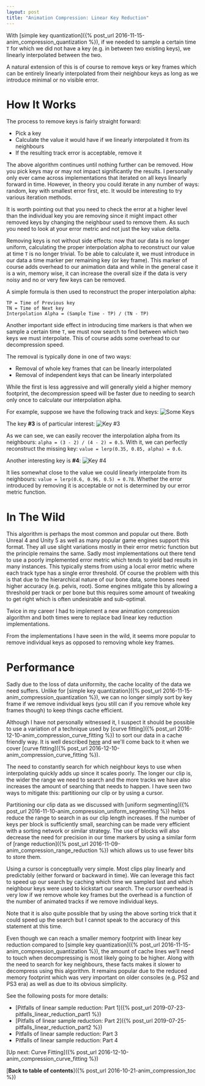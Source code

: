 ```yaml
---
layout: post
title: "Animation Compression: Linear Key Reduction"
---
```

With [simple key quantization]({% post_url 2016-11-15-anim_compression_quantization %}), if we needed to sample a certain time `T` for which we did not have a key (e.g. in between two existing keys), we linearly interpolated between the two.

A natural extension of this is of course to remove keys or key frames which can be entirely linearly interpolated from their neighbour keys as long as we introduce minimal or no visible error.

# How It Works

The process to remove keys is fairly straight forward:

*  Pick a key
*  Calculate the value it would have if we linearly interpolated it from its neighbours
*  If the resulting track error is acceptable, remove it

The above algorithm continues until nothing further can be removed. How you pick keys may or may not impact significantly the results. I personally only ever came across implementations that iterated on all keys linearly forward in time. However, in theory you could iterate in any number of ways: random, key with smallest error first, etc. It would be interesting to try various iteration methods.

It is worth pointing out that you need to check the error at a higher level than the individual key you are removing since it might impact other removed keys by changing the neighbour used to remove them. As such you need to look at your error metric and not just the key value delta.

Removing keys is not without side effects: now that our data is no longer uniform, calculating the proper interpolation alpha to reconstruct our value at time `T` is no longer trivial. To be able to calculate it, we must introduce in our data a time marker per remaining key (or key frame). This marker of course adds overhead to our animation data and while in the general case it is a win, memory wise, it can increase the overall size if the data is very noisy and no or very few keys can be removed.

A simple formula is then used to reconstruct the proper interpolation alpha:

    TP = Time of Previous key
    TN = Time of Next key
    Interpolation Alpha = (Sample Time - TP) / (TN - TP)

Another important side effect in introducing time markers is that when we sample a certain time `T`, we must now search to find between which two keys we must interpolate. This of course adds some overhead to our decompression speed.

The removal is typically done in one of two ways:

*  Removal of whole key frames that can be linearly interpolated
*  Removal of independent keys that can be linearly interpolated

While the first is less aggressive and will generally yield a higher memory footprint, the decompression speed will be faster due to needing to search only once to calculate our interpolation alpha.

For example, suppose we have the following track and keys:
![Some Keys](/public/key_reduction.png)

The key **#3** is of particular interest:
![Key #3](/public/key_reduction_3.png)

As we can see, we can easily recover the interpolation alpha from its neighbours: `alpha = (3 - 2) / (4 - 2) = 0.5`. With it, we can perfectly reconstruct the missing key: `value = lerp(0.35, 0.85, alpha) = 0.6`.

Another interesting key is **#4**:
![Key #4](/public/key_reduction_4.png)

It lies somewhat close to the value we could linearly interpolate from its neighbours: `value = lerp(0.6, 0.96, 0.5) = 0.78`. Whether the error introduced by removing it is acceptable or not is determined by our error metric function.

# In The Wild

This algorithm is perhaps the most common and popular out there. Both Unreal 4 and Unity 5 as well as many popular game engines support this format. They all use slight variations mostly in their error metric function but the principle remains the same. Sadly most implementations out there tend to use a poorly implemented error metric which tends to yield bad results in many instances. This typically stems from using a local error metric where each track type has a single error threshold. Of course the problem with this is that due to the hierarchical nature of our bone data, some bones need higher accuracy (e.g. pelvis, root). Some engines mitigate this by allowing a threshold per track or per bone but this requires some amount of tweaking to get right which is often undesirable and sub-optimal.

Twice in my career I had to implement a new animation compression algorithm and both times were to replace bad linear key reduction implementations.

From the implementations I have seen in the wild, it seems more popular to remove individual keys as opposed to removing whole key frames.

# Performance

Sadly due to the loss of data uniformity, the cache locality of the data we need suffers. Unlike for [simple key quantization]({% post_url 2016-11-15-anim_compression_quantization %}), we can no longer simply sort by key frame if we remove individual keys (you still can if you remove whole key frames though) to keep things cache efficient.

Although I have not personally witnessed it, I suspect it should be possible to use a variation of a technique used by [curve fitting]({% post_url 2016-12-10-anim_compression_curve_fitting %}) to sort our data in a cache friendly way. It is well described [here](http://bitsquid.blogspot.ca/2011/10/low-level-animation-part-2.html) and we'll come back to it when we cover [curve fitting]({% post_url 2016-12-10-anim_compression_curve_fitting %}).

The need to constantly search for which neighbour keys to use when interpolating quickly adds up since it scales poorly. The longer our clip is, the wider the range we need to search and the more tracks we have also increases the amount of searching that needs to happen. I have seen two ways to mitigate this: partitioning our clip or by using a cursor.

Partitioning our clip data as we discussed with [uniform segmenting]({% post_url 2016-11-10-anim_compression_uniform_segmenting %}) helps reduce the range to search in as our clip length increases. If the number of keys per block is sufficiently small, searching can be made very efficient with a sorting network or similar strategy. The use of blocks will also decrease the need for precision in our time markers by using a similar form of [range reduction]({% post_url 2016-11-09-anim_compression_range_reduction %}) which allows us to use fewer bits to store them.

Using a cursor is conceptually very simple. Most clips play linearly and predictably (either forward or backward in time). We can leverage this fact to speed up our search by caching which time we sampled last and which neighbour keys were used to kickstart our search. The cursor overhead is very low if we remove whole key frames but the overhead is a function of the number of animated tracks if we remove individual keys.

Note that it is also quite possible that by using the above sorting trick that it could speed up the search but I cannot speak to the accuracy of this statement at this time.

Even though we can reach a smaller memory footprint with linear key reduction compared to [simple key quantization]({% post_url 2016-11-15-anim_compression_quantization %}), the amount of cache lines we’ll need to touch when decompressing is most likely going to be higher. Along with the need to search for key neighbours, these facts makes it slower to decompress using this algorithm. It remains popular due to the reduced memory footprint which was very important on older consoles (e.g. PS2 and PS3 era) as well as due to its obvious simplicity.

See the following posts for more details:

*   [Pitfalls of linear sample reduction: Part 1]({% post_url 2019-07-23-pitfalls_linear_reduction_part1 %})
*   [Pitfalls of linear sample reduction: Part 2]({% post_url 2019-07-25-pitfalls_linear_reduction_part2 %})
*   Pitfalls of linear sample reduction: Part 3
*   Pitfalls of linear sample reduction: Part 4

[Up next: Curve Fitting]({% post_url 2016-12-10-anim_compression_curve_fitting %})

[**Back to table of contents**]({% post_url 2016-10-21-anim_compression_toc %})

